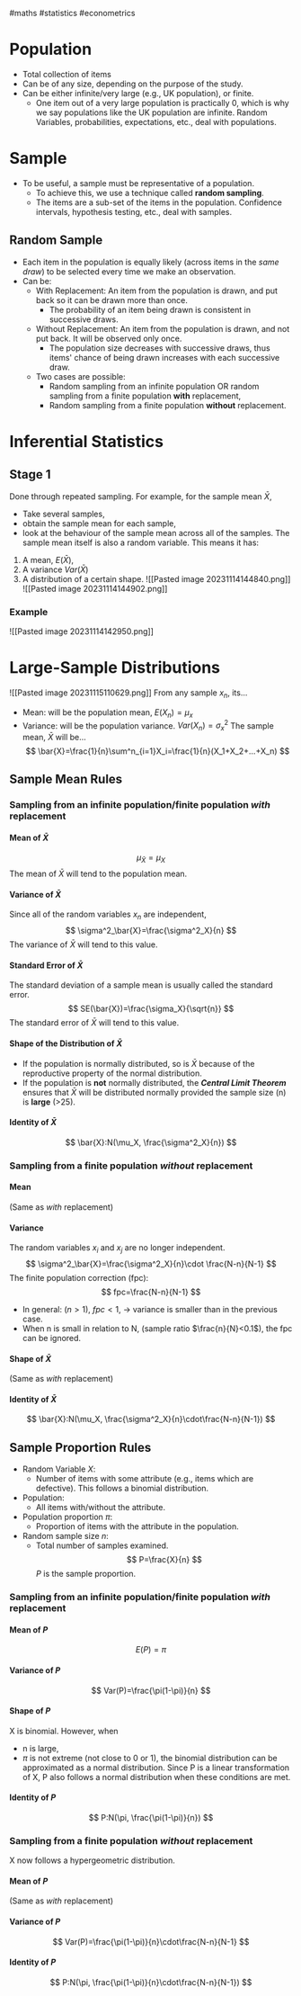 #maths #statistics #econometrics
# Population
- Total collection of items
- Can be of any size, depending on the purpose of the study.
- Can be either infinite/very large (e.g., UK population), or finite.
	- One item out of a very large population is practically 0, which is why we say populations like the UK population are infinite.
Random Variables, probabilities, expectations, etc., deal with populations.
# Sample
- To be useful, a sample must be representative of a population.
	- To achieve this, we use a technique called **random sampling**.
	- The items are a sub-set of the items in the population.
Confidence intervals, hypothesis testing, etc., deal with samples.
## Random Sample
- Each item in the population is equally likely (across items in the *same draw*) to be selected every time we make an observation.
- Can be:
	- With Replacement: An item from the population is drawn, and put back so it can be drawn more than once.
		- The probability of an item being drawn is consistent in successive draws.
	- Without Replacement: An item from the population is drawn, and not put back. It will be observed only once.
		- The population size decreases with successive draws, thus items' chance of being drawn increases with each successive draw.
	- Two cases are possible:
		- Random sampling from an infinite population OR random sampling from a finite population **with** replacement,
		- Random sampling from a finite population **without** replacement.
# Inferential Statistics
## Stage 1
Done through repeated sampling.
For example, for the sample mean $\bar{X}$, 
- Take several samples,
- obtain the sample mean for each sample,
- look at the behaviour of the sample mean across all of the samples.
The sample mean itself is also a random variable. This means it has:
1. A mean, $E(\bar{X})$,
2. A variance $Var(\bar{X})$
3. A distribution of a certain shape.
![[Pasted image 20231114144840.png]]
![[Pasted image 20231114144902.png]]

### Example
![[Pasted image 20231114142950.png]]
# Large-Sample Distributions
![[Pasted image 20231115110629.png]]
From any sample $x_n$, its...
- Mean: will be the population mean, $E(X_n)=\mu_x$
- Variance: will be the population variance. $Var(X_n)=\sigma^2_x$
The sample mean, $\bar{X}$ will be...
$$
\bar{X}=\frac{1}{n}\sum^n_{i=1}X_i=\frac{1}{n}(X_1+X_2+...+X_n)
$$
## Sample Mean Rules
### Sampling from an infinite population/finite population *with* replacement
#### Mean of $\bar{X}$
$$
\mu_\bar{X}=\mu_X
$$
The mean of $\bar{X}$ will tend to the population mean.
#### Variance of $\bar{X}$
Since all of the random variables $x_n$ are independent,
$$
\sigma^2_\bar{X}=\frac{\sigma^2_X}{n}
$$
The variance of $\bar{X}$ will tend to this value.
#### Standard Error of $\bar{X}$
The standard deviation of a sample mean is usually called the standard error.
$$
SE(\bar{X})=\frac{\sigma_X}{\sqrt{n}}
$$
The standard error of $\bar{X}$ will tend to this value.
#### Shape of the Distribution of $\bar{X}$
- If the population is normally distributed, so is $\bar{X}$ because of the reproductive property of the normal distribution.
- If the population is **not** normally distributed, the ***Central Limit Theorem*** ensures that $\bar{X}$ will be distributed normally provided the sample size (n) is **large** (>25).
#### Identity of $\bar{X}$
$$
\bar{X}:N(\mu_X, \frac{\sigma^2_X}{n})
$$
### Sampling from a finite population *without* replacement
#### Mean
(Same as *with* replacement)
#### Variance
The random variables $x_i$ and $x_j$ are no longer independent.
$$
\sigma^2_\bar{X}=\frac{\sigma^2_X}{n}\cdot \frac{N-n}{N-1}
$$
The finite population correction (fpc):
$$
fpc=\frac{N-n}{N-1}
$$
- In general: $(n>1)$, $fpc <1$, $\rightarrow$ variance is smaller than in the previous case.
- When n is small in relation to N, (sample ratio $\frac{n}{N}<0.1$), the fpc can be ignored.
#### Shape of $\bar{X}$
(Same as *with* replacement)
#### Identity of $\bar{X}$
$$
\bar{X}:N(\mu_X, \frac{\sigma^2_X}{n}\cdot\frac{N-n}{N-1})
$$
## Sample Proportion Rules
- Random Variable $X$:
	- Number of items with some attribute (e.g., items which are defective). This follows a binomial distribution.
- Population:
	- All items with/without the attribute.
- Population proportion $\pi$:
	- Proportion of items with the attribute in the population.
- Random sample size $n$:
	- Total number of samples examined.
$$
P=\frac{X}{n}
$$
$P$ is the sample proportion.
### Sampling from an infinite population/finite population *with* replacement
#### Mean of $P$
$$
E(P)=\pi
$$
#### Variance of $P$
$$
Var(P)=\frac{\pi(1-\pi)}{n}
$$
#### Shape of $P$
X is binomial. However, when
- n is large,
- $\pi$ is not extreme (not close to 0 or 1),
the binomial distribution can be approximated as a normal distribution.
Since P is a linear transformation of X, P also follows a normal distribution when these conditions are met.
#### Identity of $P$
$$
P:N(\pi, \frac{\pi(1-\pi)}{n})
$$
### Sampling from a finite population *without* replacement
X now follows a hypergeometric distribution.
#### Mean of $P$
(Same as *with* replacement)
#### Variance of $P$
$$
Var(P)=\frac{\pi(1-\pi)}{n}\cdot\frac{N-n}{N-1}
$$
#### Identity of $P$
$$
P:N(\pi, \frac{\pi(1-\pi)}{n}\cdot\frac{N-n}{N-1})
$$
